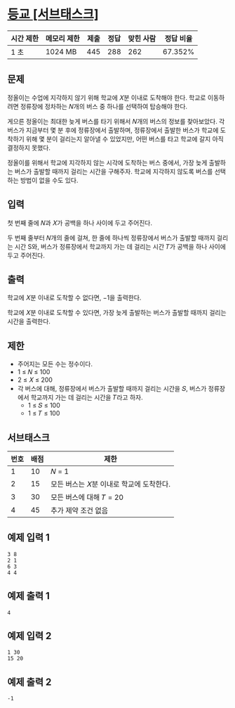 # [등교 [서브태스크]](https://www.acmicpc.net/problem/31962)

| 시간 제한 | 메모리 제한 | 제출 | 정답 | 맞힌 사람 | 정답 비율 |
| --- | --- | --- | --- | --- | --- |
| 1 초 | 1024 MB | 445 | 288 | 262 | 67.352% |

## 문제

정올이는 수업에 지각하지 않기 위해 학교에 𝑋분 이내로 도착해야 한다. 학교로 이동하려면 정류장에 정차하는 𝑁개의 버스 중 하나를 선택하여 탑승해야 한다.

게으른 정올이는 최대한 늦게 버스를 타기 위해서 𝑁개의 버스의 정보를 찾아보았다. 각 버스가 지금부터 몇 분 후에 정류장에서 출발하며, 정류장에서 출발한 버스가 학교에 도착하기 위해 몇 분이 걸리는지 알아낼 수 있었지만, 어떤 버스를 타고 학교에 갈지 아직 결정하지 못했다.

정올이를 위해서 학교에 지각하지 않는 시각에 도착하는 버스 중에서, 가장 늦게 출발하는 버스가 출발할 때까지 걸리는 시간을 구해주자. 학교에 지각하지 않도록 버스를 선택하는 방법이 없을 수도 있다.

## 입력

첫 번째 줄에 𝑁과 𝑋가 공백을 하나 사이에 두고 주어진다.

두 번째 줄부터 𝑁개의 줄에 걸쳐, 한 줄에 하나씩 정류장에서 버스가 출발할 때까지 걸리는 시간 S와, 버스가 정류장에서 학교까지 가는 데 걸리는 시간 𝑇가 공백을 하나 사이에 두고 주어진다.

## 출력

학교에 𝑋분 이내로 도착할 수 없다면, −1을 출력한다.

학교에 𝑋분 이내로 도착할 수 있다면, 가장 늦게 출발하는 버스가 출발할 때까지 걸리는 시간을 출력한다.

## 제한

- 주어지는 모든 수는 정수이다.
- 1 ≤ 𝑁 ≤ 100
- 2 ≤ 𝑋 ≤ 200
- 각 버스에 대해, 정류장에서 버스가 출발할 때까지 걸리는 시간을 𝑆, 버스가 정류장에서 학교까지 가는 데 걸리는 시간을 𝑇라고 하자.
    - 1 ≤ 𝑆 ≤ 100
    - 1 ≤ 𝑇 ≤ 100

## 서브태스크

| 번호 | 배점 | 제한 |
| --- | --- | --- |
| 1 | 10 | 𝑁 = 1 |
| 2 | 15 | 모든 버스는 𝑋분 이내로 학교에 도착한다. |
| 3 | 30 | 모든 버스에 대해 𝑇 = 20 |
| 4 | 45 | 추가 제약 조건 없음 |

## 예제 입력 1

```
3 8
2 1
6 3
4 4

```

## 예제 출력 1

```
4

```

## 예제 입력 2

```
1 30
15 20

```

## 예제 출력 2

```
-1
```
